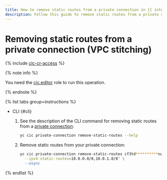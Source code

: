 ```yaml
---
title: How to remove static routes from a private connection in {{ interconnect-name }}
description: Follow this guide to remove static routes from a private connection in {{ interconnect-name }}.
---
```


# Removing static routes from a private connection (VPC stitching)

{% include [cic-cr-access](../../_includes/interconnect/cic-cr-access.md) %}

{% note info %}

You need the [cic.editor](../security/index.md#cic-editor) role to run this operation.

{% endnote %}

{% list tabs group=instructions %}

- CLI {#cli}

  1. See the description of the CLI command for removing static routes from a [private connection](../concepts/priv-con.md):

      ```bash
      yc cic private-connection remove-static-routes --help
      ```
      
  1. Remove static routes from your private connection:

      ```bash
      yc cic private-connection remove-static-routes cf3td**********nufvr \
        --ipv4-static-routes=10.0.0.0/8,10.0.1.0/8" \
        --async
      ```

{% endlist %}

